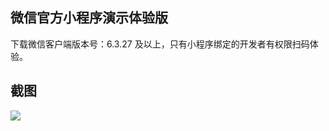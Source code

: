 ## 微信官方小程序演示体验版

下载微信客户端版本号：6.3.27 及以上，只有小程序绑定的开发者有权限扫码体验。

## 截图

![](https://github.com/wxappr-team/image-repo/blob/master/demo.png?raw=true)
